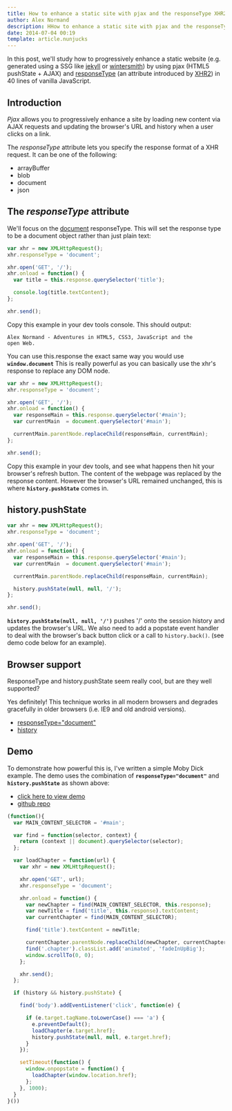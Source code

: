 ```yaml
---
title: How to enhance a static site with pjax and the responseType XHR2 attribute
author: Alex Normand
description: HHow to enhance a static site with pjax and the responseType XHR2 attribute
date: 2014-07-04 00:19
template: article.nunjucks
---
```



In this post, we'll study how to progressively enhance a static website
(e.g. generated using a SSG like [jekyll](https://jekyllrb.com/) or [wintersmith](http://wintersmith.io/)) by using pjax (HTML5 pushState + AJAX)
and [responseType](https://www.w3.org/TR/XMLHttpRequest2/#dom-xmlhttprequest-responsetype)
(an attribute introduced by [XHR2](https://www.w3.org/TR/XMLHttpRequest2/)) in 40 lines of vanilla JavaScript.

<span class="more"></span>


## Introduction
*Pjax* allows you to progressively enhance a site by loading new content
via AJAX requests and updating the browser's URL and history when a user
clicks on a link.

The *responseType* attribute lets you specify the response format of a XHR request.
It can be one of the following:

  - arrayBuffer
  - blob
  - document
  - json


## The *responseType* attribute

We'll focus on the [document](https://www.w3.org/TR/XMLHttpRequest/#document-response-entity-body)
responseType. This will set the response type to be a document object rather than just plain text:

```js
var xhr = new XMLHttpRequest();
xhr.responseType = 'document';

xhr.open('GET', '/');
xhr.onload = function() {
  var title = this.response.querySelector('title');

  console.log(title.textContent);
};

xhr.send();
```

Copy this example in your dev tools console.
This should output:

<code>Alex Normand - Adventures in HTML5, CSS3, JavaScript and the open Web.</code>

You can use this.response the exact same way you would use **<code>window.document</code>**
This is really powerful as you can basically use the xhr's response to replace any DOM node.

```js
var xhr = new XMLHttpRequest();
xhr.responseType = 'document';

xhr.open('GET', '/');
xhr.onload = function() {
  var responseMain = this.response.querySelector('#main');
  var currentMain  = document.querySelector('#main');

  currentMain.parentNode.replaceChild(responseMain, currentMain);
};

xhr.send();
```

Copy this example in your dev tools, and see what happens then hit your browser's refresh button.
The content of the webpage was replaced by the response content.
However the browser's URL remained unchanged, this is where **<code>history.pushState</code>** comes in.

## history.pushState

```js
var xhr = new XMLHttpRequest();
xhr.responseType = 'document';

xhr.open('GET', '/');
xhr.onload = function() {
  var responseMain = this.response.querySelector('#main');
  var currentMain  = document.querySelector('#main');

  currentMain.parentNode.replaceChild(responseMain, currentMain);

  history.pushState(null, null, '/');
};

xhr.send();
```

**<code>history.pushState(null, null, '/')</code>**
pushes '/' onto the session history and updates the browser's URL.
We also need to add a popstate event handler to deal with the browser's back button click
or a call to <code>history.back()</code>.
(see demo code below for an example).


## Browser support

ResponseType and history.pushState seem really cool, but are they well supported?


Yes definitely! This technique works in all modern browsers and degrades gracefully in
older browsers (i.e. IE9 and old android versions).

 * [responseType="document"](https://developer.mozilla.org/en-US/docs/Web/API/XMLHttpRequest/HTML_in_XMLHttpRequest#AutoCompatibilityTable)
 * [history](https://caniuse.com/#feat=history)


## Demo

To demonstrate how powerful this is, I've written a simple Moby Dick example.
The demo uses the combination of **<code>responseType="document"</code>** and **<code>history.pushState</code>** as shown above:

  * [click here to view demo](https://alexnormand.github.io/moby-dick-demo/chapters/1.html)
  * [github repo](https://github.com/alexnormand/moby-dick-demo)



```js
(function(){
  var MAIN_CONTENT_SELECTOR = '#main';

  var find = function(selector, context) {
    return (context || document).querySelector(selector);
  };

  var loadChapter = function(url) {
    var xhr = new XMLHttpRequest();

    xhr.open('GET', url);
    xhr.responseType = 'document';

    xhr.onload = function() {
      var newChapter = find(MAIN_CONTENT_SELECTOR, this.response);
      var newTitle = find('title', this.response).textContent;
      var currentChapter = find(MAIN_CONTENT_SELECTOR);

      find('title').textContent = newTitle;

      currentChapter.parentNode.replaceChild(newChapter, currentChapter);
      find('.chapter').classList.add('animated', 'fadeInUpBig');
      window.scrollTo(0, 0);
    };

    xhr.send();
  };

  if (history && history.pushState) {

    find('body').addEventListener('click', function(e) {

      if (e.target.tagName.toLowerCase() === 'a') {
        e.preventDefault();
        loadChapter(e.target.href);
        history.pushState(null, null, e.target.href);
      }
    });

    setTimeout(function() {
      window.onpopstate = function() {
        loadChapter(window.location.href);
      };
    }, 1000);
  }
}())
```
